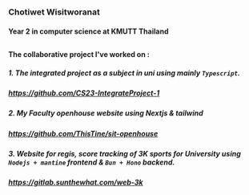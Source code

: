 ### Chotiwet Wisitworanat
#### Year 2 in computer science at KMUTT Thailand
##
#### The collaborative project I've worked on :
##### 1. The integrated project as a subject in uni using mainly `Typescript`.
##### https://github.com/CS23-IntegrateProject-1
##### 2. My Faculty openhouse website using Nextjs & tailwind
##### https://github.com/ThisTine/sit-openhouse
##### 3. Website for regis, score tracking of 3K sports for University using `Nodejs + mantine` frontend & `Bun + Hono` backend.
##### https://gitlab.sunthewhat.com/web-3k

<!--
**Sunthewhat/Sunthewhat** is a ✨ _special_ ✨ repository because its `README.md` (this file) appears on your GitHub profile.

Here are some ideas to get you started:

- 🔭 I’m currently working on ...
- 🌱 I’m currently learning ...
- 👯 I’m looking to collaborate on ...
- 🤔 I’m looking for help with ...
- 💬 Ask me about ...
- 📫 How to reach me: ...
- 😄 Pronouns: ...
- ⚡ Fun fact: ...
-->
